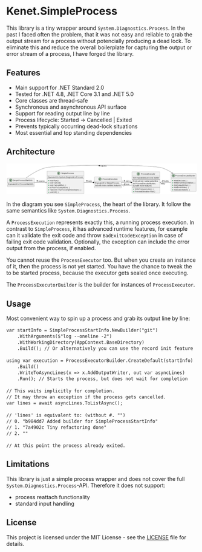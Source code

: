 # Kenet.SimpleProcess

This library is a tiny wrapper around `System.Diagnostics.Process`. In the past I faced often the problem, that it was not easy and reliable to grab the output stream for a process without potencially producing a dead lock. To eliminate this and reduce the overall boilerplate for capturing the output or error stream of a process, I have forged the library.

## Features

- Main support for .NET Standard 2.0
- Tested for .NET 4.8, .NET Core 3.1 and .NET 5.0
- Core classes are thread-safe
- Synchronous and asynchronous API surface
- Support for reading output line by line
- Process lifecycle: Started -> Cancelled | Exited
- Prevents typically occurring dead-lock situations
- Most essential and top standing dependencies

## Architecture

![test](res/simplified-architecture.png)

In the diagram you see `SimpleProcess`, the heart of the library. It follow the same semantics like `System.Diagnostics.Process`.

A `ProcessExecution` represents exactly this, a running process execution. In contrast to `SimpleProcess`, it has advanced runtime features, for example can it validate the exit code and throw `BadExitCodeException` in case of failing exit code validation. Optionally, the exception can include the error output from the process, if enabled.

You cannot reuse the `ProcessExecutor` too. But when you create an instance of it, then the process is not yet started. You have the chance to tweak the to be started process, because the executor gets sealed once executing.

The `ProcessExecutorBuilder` is the builder for instances of `ProcessExecutor`.

## Usage

Most convenient way to spin up a process and grab its output line by line:

```
var startInfo = SimpleProcessStartInfo.NewBuilder("git")
    .WithArguments($"log --oneline -2")
    .WithWorkingDirectory(AppContext.BaseDirectory)
    .Build(); // Or alternatively you can use the record init feature

using var execution = ProcessExecutorBuilder.CreateDefault(startInfo)
    .Build()
    .WriteToAsyncLines(x => x.AddOutputWriter, out var asyncLines)
    .Run(); // Starts the process, but does not wait for completion

// This waits implicitly for completion.
// It may throw an exception if the process gets cancelled.
var lines = await asyncLines.ToListAsync();

// 'lines' is equivalent to: (without #. "")
// 0. "b984dd7 Added builder for SimpleProcessStartInfo"
// 1. "7a4902c Tiny refactoring done"
// 2. ""

// At this point the process already exited.
```

## Limitations

This library is just a simple process wrapper and does not cover the full `System.Diagnostics.Process`-API. Therefore it does not support:

- process reattach functionality
- standard input handling
  
## License

This project is licensed under the MIT License - see the [LICENSE](LICENSE) file for details.